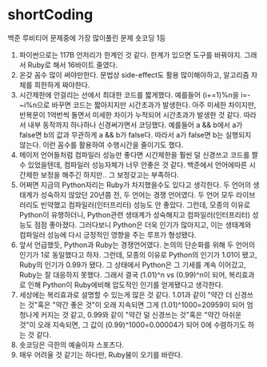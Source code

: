 # shortCoding
백준 루비티어 문제중에 가장 많이풀린 문제 숏코딩 1등
1. 파이썬으로는 117B 언저리가 한계인 것 같다. 한계가 있으면 도구를 바꿔야지. 그래서 Ruby로 해서 16바이트 줄였다.
2. 온갖 꼼수 많이 써야만한다. 문법상 side-effect도 활용 많이해야하고, 알고리즘 자체를 희한하게 짜야한다.
3. 시간제한에 안걸리는 선에서 최대한 코드를 짧게했다. 예를들어 (i+=1)%n을 i=-~i%n으로 바꾸면 코드는 짧아지지만 시간초과가 발생한다. 아주 미세한 차이지만, 반복문이 1억번씩 돌면서 미세한 차이가 누적되어 시간초과가 발생한 것 같다. 따라서 내부 동작까지 하나하나 신경써가면서 코딩했다. 예를들어 a && b에서 a가 false면 b의 값과 무관하게 a && b가 false다. 따라서 a가 false면 b는 실행되지 않는다. 이런 꼼수를 활용하여 수행시간을 줄이기도 했다.
4. 메이저 언어들처럼 컴파일러 성능만 좋다면 시간제한을 훨씬 덜 신경쓰고 코드를 짤 수 있었을텐데, 컴파일러 성능자체가 너무 안좋은 것 같다. 백준에서 언어에따른 시간제한 보정을 해주긴 하지만.. 그 보정갖고는 부족하다.
5. 어쩌면 지금의 Python자리는 Ruby가 차지했을수도 있다고 생각한다. 두 언어의 생태계가 성숙하지 않았던 20년쯤 전, 두 언어는 경쟁 언어였다. 두 언어 모두 라이브러리도 빈약했고 컴파일러(인터프리터) 성능도 안 좋았다. 그런데, 모종의 이유로 Python이 유행하더니, Python관련 생태계가 성숙해지고 컴파일러(인터프리터) 성능도 점점 좋아졌다. 그러다보니 Python은 더욱 인기가 많아지고, 이는 생태계와 컴파일러 성능에 다시 긍정적인 영향을 주는 루프가 형성됐다.
6. 앞서 언급했듯, Python과 Ruby는 경쟁언어였다. 논의의 단순화를 위해 두 언어의 인기가 1로 동일했다고 하자. 그런데, 모종의 이유로 Python의 인기가 1.01이 됐고, Ruby의 인기가 0.99가 됐다. 그 상태에서 Python은 그 기세를 계속 이어갔고, Ruby는 잘 대응하지 못했다. 그래서 결국 (1.01)^n vs (0.99)^n이 되어, 복리효과로 인해 Python이 Ruby에비해 압도적인 인기를 얻게됐다고 생각한다.
7. 세상에는 복리효과로 설명할 수 있는게 많은 것 같다. 1.01과 같이 "약간 더 신경쓰는 것"혹은 "약간 좋은 것"이 오래 지속되면 그게 (1.01)^1000=20959이 되어 엄청나게 커지는 것 같고, 0.99와 같이 "약간 덜 신경쓰는 것"혹은 "약간 아쉬운 것"이 오래 지속되면, 그 값이 (0.99)^1000=0.00004가 되어 0에 수렴하기도 하는 것 같다.
8. 숏코딩은 극한의 예술이자 스포츠다.
9. 매우 어려울 것 같기는 하다만, Ruby붐이 오기를 바란다.
